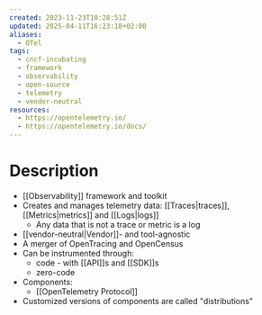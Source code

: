 ```yaml
---
created: 2023-11-23T10:28:51Z
updated: 2025-04-11T16:23:18+02:00
aliases:
  - OTel
tags:
  - cncf-incubating
  - framework
  - observability
  - open-source
  - telemetry
  - vendor-neutral
resources:
  - https://opentelemetry.io/
  - https://opentelemetry.io/docs/
---
```

# Description
- [[Observability]] framework and toolkit
- Creates and manages telemetry data: [[Traces|traces]], [[Metrics|metrics]] and [[Logs|logs]]
	- Any data that is not a trace or metric is a log
- [[vendor-neutral|Vendor]]- and tool-agnostic
- A merger of OpenTracing and OpenCensus
- Can be instrumented through:
	- code - with [[API]]s and [[SDK]]s
	- zero-code
- Components:
	- [[OpenTelemetry Protocol]]
- Customized versions of components are called "distributions"